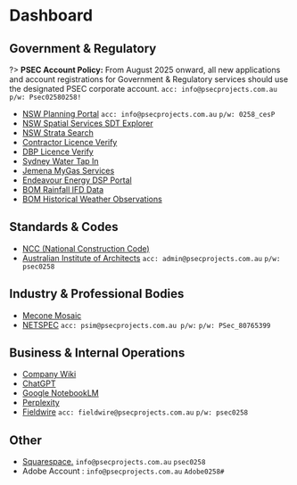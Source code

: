 # Dashboard

## Government & Regulatory

?> **PSEC Account Policy:** From August 2025 onward, all new applications and account registrations for Government & Regulatory services should use the designated PSEC corporate account. `acc: info@psecprojects.com.au` `p/w: Psec02580258!`

- [NSW Planning Portal](https://www.planningportal.nsw.gov.au/) `acc: info@psecprojects.com.au` `p/w: 0258_cesP`
- [NSW Spatial Services SDT Explorer](https://portal.spatial.nsw.gov.au/explorer/index.html)
- [NSW Strata Search](https://www.nsw.gov.au/housing-and-construction/strata/strata-search)
- [Contractor Licence Verify](https://verify.licence.nsw.gov.au/home/Trades)
- [DBP Licence Verify](https://verify.licence.nsw.gov.au/home/DBP)
- [Sydney Water Tap In](https://stspeusr.prod.sydneywater.com.au/adfs/ls?app=tapin)
- [Jemena MyGas Services](https://myportal.jemena.com.au/)
- [Endeavour Energy DSP Portal](https://dsp.endeavourenergy.com.au/prweb/PRAuth/app/cdu_/uzW7NHo8Q7otUoNYPVTuNA*/!STANDARD)
- [BOM Rainfall IFD Data](http://www.bom.gov.au/water/designRainfalls/revised-ifd/?year=2016)
- [BOM Historical Weather Observations](http://www.bom.gov.au/climate/data-services/station-data.shtml)

## Standards & Codes

- [NCC (National Construction Code)](https://ncc.abcb.gov.au/)
- [Australian Institute of Architects](https://members.architecture.com.au/Web/Sign_In.aspx) `acc: admin@psecprojects.com.au` `p/w: psec0258`

## Industry & Professional Bodies

- [Mecone Mosaic](https://meconemosaic.au/)
- [NETSPEC](https://specbldr.natspec.com.au/login.html) `acc: psim@psecprojects.com.au p/w:` `p/w: PSec_80765399`

## Business & Internal Operations

- [Company Wiki](https://wiki.saiyu.com.au/)
- [ChatGPT](https://chatgpt.com/)
- [Google NotebookLM](https://notebooklm.google.com/)
- [Perplexity](https://www.perplexity.ai/)
- [Fieldwire](https://app.fieldwire.com/#!/auth/sign_in?lang=en) `acc: fieldwire@psecprojects.com.au` `p/w: psec0258`

## Other
 - [Squarespace.](https://www.squarespace.com/) `info@psecprojects.com.au` `psec0258`
 - Adobe Account : `info@psecprojects.com.au` `Adobe0258#`